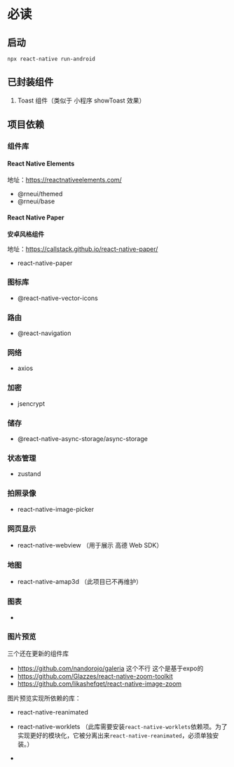 # 必读

## 启动

```
npx react-native run-android
```

## 已封装组件

1. Toast 组件（类似于 小程序 showToast 效果）

## 项目依赖

### 组件库

#### React Native Elements

地址：https://reactnativeelements.com/

- @rneui/themed 
- @rneui/base

#### React Native Paper

**安卓风格组件**

地址：https://callstack.github.io/react-native-paper/

- react-native-paper

### 图标库

- @react-native-vector-icons

### 路由

- @react-navigation

### 网络

- axios

### 加密

- jsencrypt

### 储存

- @react-native-async-storage/async-storage

### 状态管理

- zustand

### 拍照录像

- react-native-image-picker

### 网页显示

- react-native-webview （用于展示 高德 Web SDK）

### 地图

- react-native-amap3d （此项目已不再维护）

### 图表

- 

### 图片预览

三个还在更新的组件库

- https://github.com/nandorojo/galeria  这个不行 这个是基于expo的
- https://github.com/Glazzes/react-native-zoom-toolkit
- https://github.com/likashefqet/react-native-image-zoom

图片预览实现所依赖的库：

- react-native-reanimated

- react-native-worklets （此库需要安装`react-native-worklets`依赖项。为了实现更好的模块化，它被分离出来`react-native-reanimated`，必须单独安装。）

- 

  
